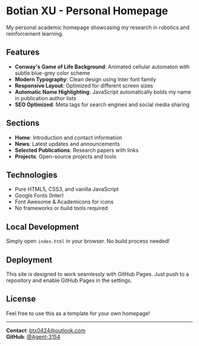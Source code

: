 # Botian XU - Personal Homepage

My personal academic homepage showcasing my research in robotics and reinforcement learning.

## Features

- **Conway's Game of Life Background**: Animated cellular automaton with subtle blue-grey color scheme
- **Modern Typography**: Clean design using Inter font family
- **Responsive Layout**: Optimized for different screen sizes
- **Automatic Name Highlighting**: JavaScript automatically bolds my name in publication author lists
- **SEO Optimized**: Meta tags for search engines and social media sharing

## Sections

- **Home**: Introduction and contact information
- **News**: Latest updates and announcements
- **Selected Publications**: Research papers with links
- **Projects**: Open-source projects and tools

## Technologies

- Pure HTML5, CSS3, and vanilla JavaScript
- Google Fonts (Inter)
- Font Awesome & Academicons for icons
- No frameworks or build tools required

## Local Development

Simply open `index.html` in your browser. No build process needed!

## Deployment

This site is designed to work seamlessly with GitHub Pages. Just push to a repository and enable GitHub Pages in the settings.

## License

Feel free to use this as a template for your own homepage!

---

**Contact**: btx0424@outlook.com  
**GitHub**: [@Agent-3154](https://github.com/Agent-3154)

